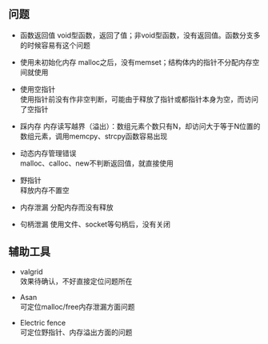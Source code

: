 ## 问题 

* 函数返回值
void型函数，返回了值；非void型函数，没有返回值。函数分支多的时候容易有这个问题

* 使用未初始化内存
malloc之后，没有memset；结构体内的指针不分配内存空间就使用

* 使用空指针  
使用指针前没有作非空判断，可能由于释放了指针或都指针本身为空，而访问了空指针

* 踩内存 
内存读写越界（溢出）：数组元素个数只有N，却访问大于等于N位置的数组元素，调用memcpy、strcpy函数容易出现

* 动态内存管理错误  
malloc、calloc、new不判断返回值，就直接使用

* 野指针   
释放内存不置空

* 内存泄漏
分配内存而没有释放

* 句柄泄漏
使用文件、socket等句柄后，没有关闭


## 辅助工具
* valgrid  
效果待确认，不好直接定位问题所在  

* Asan  
可定位malloc/free内存泄漏方面问题

* Electric fence  
可定位野指针、内存溢出方面的问题
